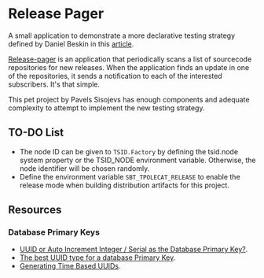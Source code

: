 # Release Pager

A small application to demonstrate a more declarative testing strategy defined by Daniel Beskin in this [article](https://blog.daniel-beskin.com/2024-05-09-purify-tests).

[Release-pager](https://scala.monster/design-a-pager/) is an application that periodically scans a list of sourcecode repositories for new releases. When the application finds an update in one of the repositories, it sends a notification to each of the interested subscribers. It's that simple.

This pet project by Pavels Sisojevs has enough components and adequate complexity to attempt to implement the new testing strategy.

## TO-DO List
* The node ID can be given to `TSID.Factory` by defining the tsid.node system property or the TSID_NODE environment variable. Otherwise, the node identifier will be chosen randomly.
* Define the environment variable `SBT_TPOLECAT_RELEASE` to enable the release mode when building distribution artifacts for this project.

## Resources

### Database Primary Keys

* [UUID or Auto Increment Integer / Serial as the Database Primary Key?](https://www.bytebase.com/blog/choose-primary-key-uuid-or-auto-increment/).
* [The best UUID type for a database Primary Key](https://vladmihalcea.com/uuid-database-primary-key/).
* [Generating Time Based UUIDs](https://www.baeldung.com/java-generating-time-based-uuids).
